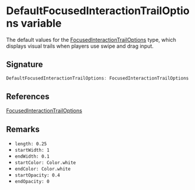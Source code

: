 # DefaultFocusedInteractionTrailOptions variable

The default values for the [FocusedInteractionTrailOptions](https://developers.meta.com/horizon-worlds/reference/2.0.0/core_focusedinteractiontrailoptions) type, which displays visual trails when players use swipe and drag input.

## Signature

```typescript
DefaultFocusedInteractionTrailOptions: FocusedInteractionTrailOptions
```

## References

[FocusedInteractionTrailOptions](https://developers.meta.com/horizon-worlds/reference/2.0.0/core_focusedinteractiontrailoptions)

## Remarks

- `length: 0.25`
- `startWidth: 1`
- `endWidth: 0.1`
- `startColor: Color.white`
- `endColor: Color.white`
- `startOpacity: 0.4`
- `endOpacity: 0`